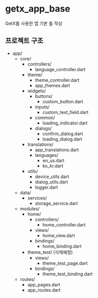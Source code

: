 # getx_app_base

GetX를 사용한 앱 기본 틀 작성

## 프로젝트 구조

- app/
  - core/
    - controllers/
      - language_controller.dart
    - theme/
      - theme_controller.dart
      - app_themes.dart
    - widgets/
      - buttons/
        - custom_button.dart
      - inputs/
        - custom_text_field.dart
      - common/
        - loading_indicator.dart
      - dialogs/
        - confirm_dialog.dart
        - loading_dialog.dart
    - translations/
      - app_translations.dart
      - languages/
        - en_us.dart
        - ko_kr.dart
    - utils/
      - device_utils.dart
      - dialog_utils.dart
      - logger.dart
  - data/
    - services/
      - storage_service.dart
  - modules/
    - home/
      - controllers/
        - home_controller.dart
      - views/
        - home_view.dart
      - bindings/
        - home_binding.dart
    - theme_test/ (삭제예정)
      - views/
        - theme_test_page.dart
      - bindings/
        - theme_test_binding.dart
  - routes/
    - app_pages.dart
    - app_routes.dart
